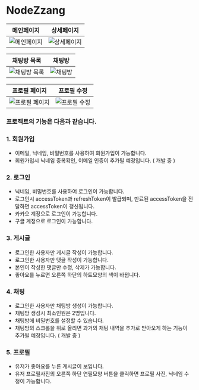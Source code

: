 # NodeZzang

| 메인페이지 | 상세페이지 |
|:-:|:-:|
| ![메인페이지](https://velog.velcdn.com/images/whdgnszz1/post/de7420b5-d4ed-4961-88a9-6324fcf07dd4/image.png) | ![상세페이지](https://velog.velcdn.com/images/whdgnszz1/post/c0fe2156-5ecc-43e2-bf96-dd61beaa1ea4/image.png) |

| 채팅방 목록 | 채팅방 |
|:-:|:-:|
| ![채팅방 목록](https://velog.velcdn.com/images/whdgnszz1/post/f1c2403a-1e1c-4a46-9186-51dcf21c4b49/image.png) | ![채팅방](https://velog.velcdn.com/images/whdgnszz1/post/77566ce0-c356-4673-96b2-1039a0858bfc/image.png) |

| 프로필 페이지 | 프로필 수정 |
|:-:|:-:|
| ![프로필 페이지](https://velog.velcdn.com/images/whdgnszz1/post/45934317-2abd-4c17-8c86-bd4b1a703dff/image.png) | ![프로필 수정](https://velog.velcdn.com/images/whdgnszz1/post/c3cc7c74-4615-4c5d-8814-1a5477fad22e/image.png) |



### 프로젝트의 기능은 다음과 같습니다.

### 1. 회원가입
- 이메일, 닉네임, 비밀번호를 사용하여 회원가입이 가능합니다.
- 회원가입시 닉네임 중복확인, 이메일 인증이 추가될 예정입니다. ( 개발 중 )

### 2. 로그인
- 닉네임, 비밀번호를 사용하여 로그인이 가능합니다.
- 로그인시 accessToken과 refreshToken이 발급되며, 만료된 accessToken을 전달하면 accessToken이 갱신됩니다.
- 카카오 계정으로 로그인이 가능합니다.
- 구글 계정으로 로그인이 가능합니다.

### 3. 게시글
- 로그인한 사용자만 게시글 작성이 가능합니다.
- 로그인한 사용자만 댓글 작성이 가능합니다.
- 본인이 작성한 댓글만 수정, 삭제가 가능합니다.
- 좋아요를 누르면 오른쪽 하단의 하트모양의 색이 바뀝니다.

### 4. 채팅
- 로그인한 사용자만 채팅방 생성이 가능합니다.
- 채팅방 생성시 최소인원은 2명입니다.
- 채팅방에 비밀번호를 설정할 수 있습니다.
- 채팅방의 스크롤을 위로 올리면 과거의 채팅 내역을 추가로 받아오게 하는 기능이 추가될 예정입니다. ( 개발 중 )

### 5. 프로필
- 유저가 좋아요를 누른 게시글이 보입니다.
- 유저 프로필사진의 오른쪽 하단 연필모양 버튼을 클릭하면 프로필 사진, 닉네임 수정이 가능합니다.
